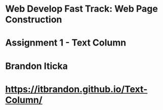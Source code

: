 # Web Develop Fast Track: Web Page Construction

# Assignment 1 - Text Column

# Brandon Iticka

# https://itbrandon.github.io/Text-Column/